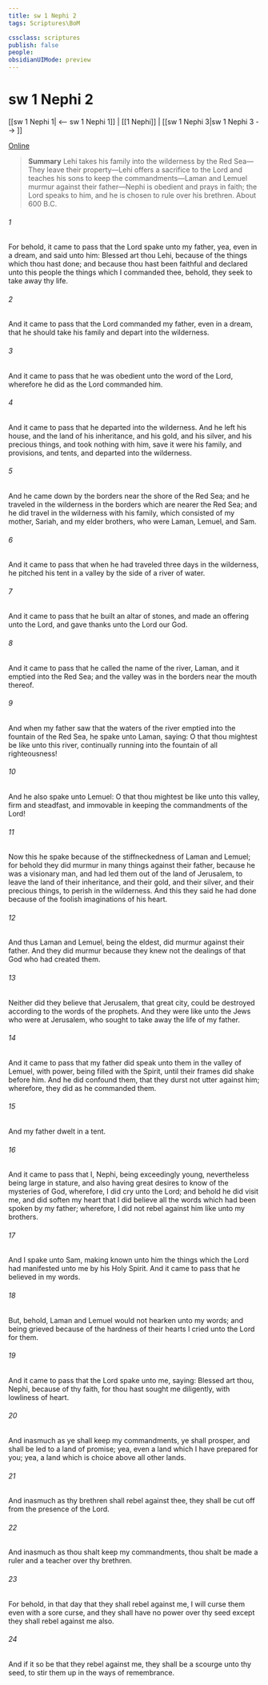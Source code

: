 ```yaml
---
title: sw 1 Nephi 2
tags: Scriptures\BoM

cssclass: scriptures
publish: false
people:
obsidianUIMode: preview
---
```


# sw 1 Nephi 2
[[sw 1 Nephi 1| <-- sw 1 Nephi 1]] | [[1 Nephi]] | [[sw 1 Nephi 3|sw 1 Nephi 3 --> ]]

[Online](https://churchofjesuschrist.org/study/scriptures/bofm/1-ne/2?lang=eng)

> __Summary__
Lehi takes his family into the wilderness by the Red Sea—They leave their property—Lehi offers a sacrifice to the Lord and teaches his sons to keep the commandments—Laman and Lemuel murmur against their father—Nephi is obedient and prays in faith; the Lord speaks to him, and he is chosen to rule over his brethren. About 600 B.C.

###### 1 
For behold, it came to pass that the Lord spake unto my father, yea, even in a dream, and said unto him: Blessed art thou Lehi, because of the things which thou hast done; and because thou hast been faithful and declared unto this people the things which I commanded thee, behold, they seek to take away thy life.

###### 2 
And it came to pass that the Lord commanded my father, even in a dream, that he should take his family and depart into the wilderness.

###### 3 
And it came to pass that he was obedient unto the word of the Lord, wherefore he did as the Lord commanded him.

###### 4 
And it came to pass that he departed into the wilderness. And he left his house, and the land of his inheritance, and his gold, and his silver, and his precious things, and took nothing with him, save it were his family, and provisions, and tents, and departed into the wilderness.

###### 5 
And he came down by the borders near the shore of the Red Sea; and he traveled in the wilderness in the borders which are nearer the Red Sea; and he did travel in the wilderness with his family, which consisted of my mother, Sariah, and my elder brothers, who were Laman, Lemuel, and Sam.

###### 6 
And it came to pass that when he had traveled three days in the wilderness, he pitched his tent in a valley by the side of a river of water.

###### 7 
And it came to pass that he built an altar of stones, and made an offering unto the Lord, and gave thanks unto the Lord our God.

###### 8 
And it came to pass that he called the name of the river, Laman, and it emptied into the Red Sea; and the valley was in the borders near the mouth thereof.

###### 9 
And when my father saw that the waters of the river emptied into the fountain of the Red Sea, he spake unto Laman, saying: O that thou mightest be like unto this river, continually running into the fountain of all righteousness!

###### 10 
And he also spake unto Lemuel: O that thou mightest be like unto this valley, firm and steadfast, and immovable in keeping the commandments of the Lord!

###### 11 
Now this he spake because of the stiffneckedness of Laman and Lemuel; for behold they did murmur in many things against their father, because he was a visionary man, and had led them out of the land of Jerusalem, to leave the land of their inheritance, and their gold, and their silver, and their precious things, to perish in the wilderness. And this they said he had done because of the foolish imaginations of his heart.

###### 12 
And thus Laman and Lemuel, being the eldest, did murmur against their father. And they did murmur because they knew not the dealings of that God who had created them.

###### 13 
Neither did they believe that Jerusalem, that great city, could be destroyed according to the words of the prophets. And they were like unto the Jews who were at Jerusalem, who sought to take away the life of my father.

###### 14 
And it came to pass that my father did speak unto them in the valley of Lemuel, with power, being filled with the Spirit, until their frames did shake before him. And he did confound them, that they durst not utter against him; wherefore, they did as he commanded them.

###### 15 
And my father dwelt in a tent.

###### 16 
And it came to pass that I, Nephi, being exceedingly young, nevertheless being large in stature, and also having great desires to know of the mysteries of God, wherefore, I did cry unto the Lord; and behold he did visit me, and did soften my heart that I did believe all the words which had been spoken by my father; wherefore, I did not rebel against him like unto my brothers.

###### 17 
And I spake unto Sam, making known unto him the things which the Lord had manifested unto me by his Holy Spirit. And it came to pass that he believed in my words.

###### 18 
But, behold, Laman and Lemuel would not hearken unto my words; and being grieved because of the hardness of their hearts I cried unto the Lord for them.

###### 19 
And it came to pass that the Lord spake unto me, saying: Blessed art thou, Nephi, because of thy faith, for thou hast sought me diligently, with lowliness of heart.

###### 20 
And inasmuch as ye shall keep my commandments, ye shall prosper, and shall be led to a land of promise; yea, even a land which I have prepared for you; yea, a land which is choice above all other lands.

###### 21 
And inasmuch as thy brethren shall rebel against thee, they shall be cut off from the presence of the Lord.

###### 22 
And inasmuch as thou shalt keep my commandments, thou shalt be made a ruler and a teacher over thy brethren.

###### 23 
For behold, in that day that they shall rebel against me, I will curse them even with a sore curse, and they shall have no power over thy seed except they shall rebel against me also.

###### 24 
And if it so be that they rebel against me, they shall be a scourge unto thy seed, to stir them up in the ways of remembrance.

